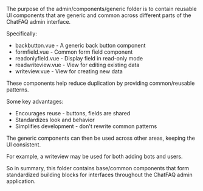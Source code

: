 The purpose of the admin/components/generic folder is to contain reusable UI components that are generic and common across different parts of the ChatFAQ admin interface.

Specifically:

- backbutton.vue - A generic back button component
- formfield.vue - Common form field component
- readonlyfield.vue - Display field in read-only mode
- readwriteview.vue - View for editing existing data
- writeview.vue - View for creating new data

These components help reduce duplication by providing common/reusable patterns.

Some key advantages:

- Encourages reuse - buttons, fields are shared
- Standardizes look and behavior
- Simplifies development - don't rewrite common patterns

The generic components can then be used across other areas, keeping the UI consistent.

For example, a writeview may be used for both adding bots and users.

So in summary, this folder contains base/common components that form standardized building blocks for interfaces throughout the ChatFAQ admin application.
